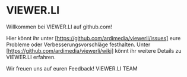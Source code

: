 # VIEWER.LI

Willkommen bei VIEWER.LI auf github.com!

Hier könnt ihr unter [https://github.com/ardimedia/viewerli/issues] eure Probleme oder Verbesserungsvorschläge festhalten.
Unter [https://github.com/ardimedia/viewerli/wiki] könnt ihr weitere Details zu VIEWER.LI erfahren.

Wir freuen uns auf euren Feedback!
VIEWER.LI TEAM
